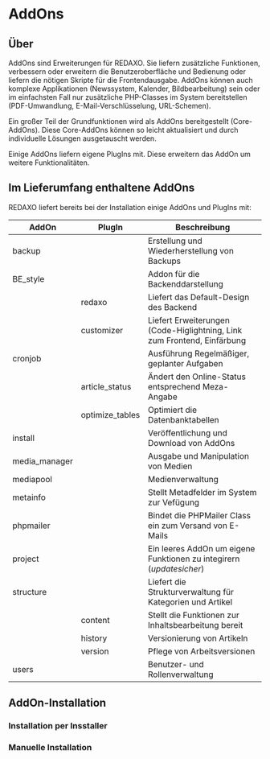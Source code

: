 # AddOns

## Über

AddOns sind Erweiterungen für REDAXO. Sie liefern zusätzliche Funktionen, verbessern oder erweitern die Benutzeroberfläche und Bedienung oder liefern die nötigen Skripte für die Frontendausgabe. AddOns können auch komplexe Applikationen (Newssystem, Kalender, Bildbearbeitung) sein oder im einfachsten Fall nur zusätzliche PHP-Classes im System bereitstellen (PDF-Umwandlung, E-Mail-Verschlüsselung, URL-Schemen). 

Ein großer Teil der Grundfunktionen wird als AddOns bereitgestellt (Core-AddOns). Diese Core-AddOns können so leicht aktualisiert und durch individuelle Lösungen ausgetauscht werden. 

Einige AddOns liefern eigene PlugIns mit. Diese erweitern das AddOn um weitere Funktionalitäten.

## Im Lieferumfang enthaltene AddOns

REDAXO liefert bereits bei der Installation einige AddOns und PlugIns mit:

AddOn | PlugIn | Beschreibung
------------- | ------------- | -------------
backup | |Erstellung und Wiederherstellung von Backups
BE_style | | Addon für die Backenddarstellung
|| redaxo | Liefert das Default-Design des Backend
|| customizer | Liefert Erweiterungen (Code-Higlightning, Link zum Frontend, Einfärbung
cronjob | | Ausführung Regelmäßiger, geplanter Aufgaben
|| article_status | Ändert den Online-Status entsprechend Meza-Angabe
|| optimize_tables | Optimiert die Datenbanktabellen
install | | Veröffentlichung und Download von AddOns
media_manager | | Ausgabe und Manipulation von Medien
mediapool | | Medienverwaltung
metainfo | | Stellt Metadfelder im System zur Vefügung
phpmailer | | Bindet die PHPMailer Class ein zum Versand von E-Mails
project | | Ein leeres AddOn um eigene Funktionen zu integirern (*updatesicher*)
structure | | Liefert die Strukturverwaltung für Kategorien und Artikel
|| content | Stellt die Funktionen zur Inhaltsbearbeitung bereit
|| history | Versionierung von Artikeln
|| version | Pflege von Arbeitsversionen
users | |Benutzer- und Rollenverwaltung


## AddOn-Installation

### Installation per Insstaller

###  Manuelle Installation 


